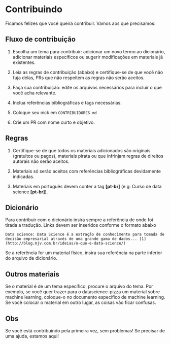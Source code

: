 # Contribuindo

Ficamos felizes que você queira contribuir. Vamos aos que precisamos:


## Fluxo de contribuição

1. Escolha um tema para contribuir: adicionar um novo termo ao dicionário, adicionar materiais específicos ou
sugerir modificações em materiais já existentes.

2. Leia as regras de contribuição (abaixo) e certifique-se de que você não fuja delas, PRs que não respeitem
as regras não serão aceitos.

3. Faça sua contribuição: edite os arquivos necessários para incluir o que você acha relevante.

4. Inclua referências bibliográficas e tags necessárias.

5. Coloque seu nick em `CONTRIBUIDORES.md`

6. Crie um PR com nome curto e objetivo.


## Regras
1. Certifique-se de que todos os materiais adicionados são originais (gratuitos ou pagos), materiais pirata ou que infrinjam regras
de direitos autorais não serão aceitos.

2. Materiais só serão aceitos com referências bibliográficas devidamente indicadas.

3. Materiais em português devem conter a tag **[pt-br]** (e.g: Curso de data science **[pt-br]**).


## Dicionário
Para contribuir com o dicionário insira sempre a referência de onde foi tirada a tradução. Links devem ser inseridos conforme o
formato abaixo

`Data science: Data Science é a extração de conhecimento para tomada de decisão empresarial através de uma grande gama de dados... [1](http://blog.mjv.com.br/ideias/o-que-e-data-science/)`

Se a referência for um material físico, insira sua referência na parte inferior do arquivo de dicionário.


## Outros materiais
Se o material é de um tema específico, procure o arquivo do tema. Por exemplo, se você quer trazer para o datascience-pizza
um material sobre machine learning, coloque-o no documento específico de machine learning. Se você colocar o material em outro
lugar, as coisas vão ficar confusas.


## Obs
Se você está contribuindo pela primeira vez, sem problemas! Se precisar de uma ajuda, estamos aqui!
